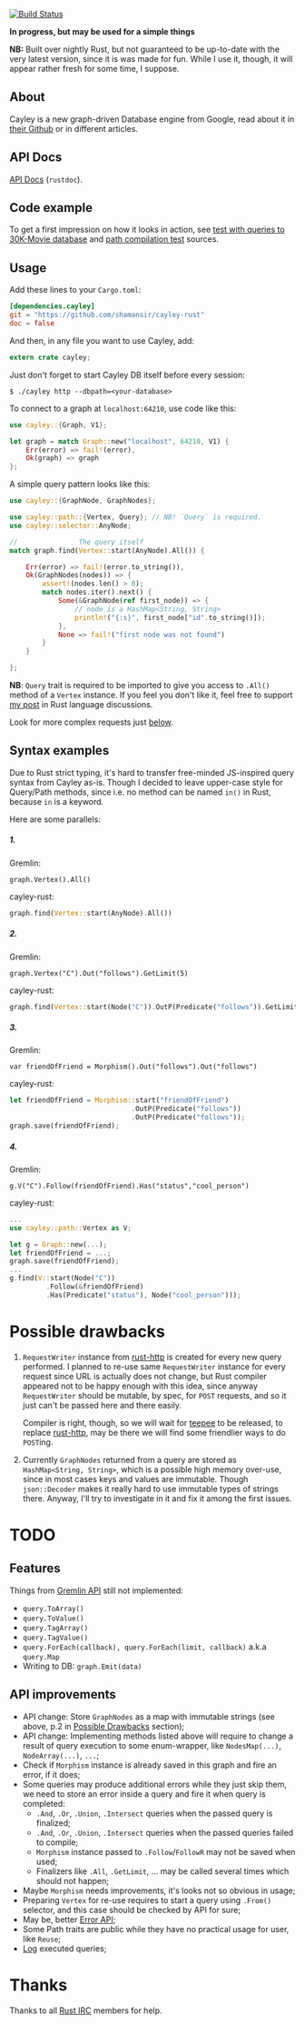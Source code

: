 [![Build Status](https://secure.travis-ci.org/shamansir/cayley-rust.png)](https://travis-ci.org/shamansir/cayley-rust)

**In progress, but may be used for a simple things**

**NB:** Built over nightly Rust, but not guaranteed to be up-to-date with the
very latest version, since it is was made for fun. While I use it, though, it will
appear rather fresh for some time, I suppose.

## About

Cayley is a new graph-driven Database engine from Google, read about it in
[their Github][cayley] or in different articles.

## API Docs

[API Docs](http://shamansir.github.io/cayley-rust/cayley/index.html) (`rustdoc`).

## Code example

To get a first impression on how it looks in action, see
[test with queries to 30K-Movie database][30kmoviedata-test] and [path compilation test][path-compile-test] sources.

## Usage

Add these lines to your `Cargo.toml`:

```toml
[dependencies.cayley]
git = "https://github.com/shamansir/cayley-rust"
doc = false
```

And then, in any file you want to use Cayley, add:

```rust
extern crate cayley;
```

Just don't forget to start Cayley DB itself before every session:

`$ ./cayley http --dbpath=<your-database>`

To connect to a graph at `localhost:64210`, use code like this:

```rust
use cayley::{Graph, V1};

let graph = match Graph::new("localhost", 64210, V1) {
    Err(error) => fail!(error),
    Ok(graph) => graph
};
```

A simple query pattern looks like this:

```rust
use cayley::{GraphNode, GraphNodes};

use cayley::path::{Vertex, Query}; // NB! `Query` is required.
use cayley::selector::AnyNode;

//               The query itself
match graph.find(Vertex::start(AnyNode).All()) {

    Err(error) => fail!(error.to_string()),
    Ok(GraphNodes(nodes)) => {
        assert!(nodes.len() > 0);
        match nodes.iter().next() {
            Some(&GraphNode(ref first_node)) => {
                // node is a HashMap<String, String>
                println!("{:s}", first_node["id".to_string()]);
            },
            None => fail!("first node was not found")
        }
    }

};
```

**NB**: `Query` trait is required to be imported to give you access to `.All()`
method of a `Vertex` instance. If you feel you don't like it, feel free to support
[my post][trait-use-requirement-discuss] in Rust language discussions.

Look for more complex requests just [below](#syntax-examples).

## Syntax examples

Due to Rust strict typing, it's hard to transfer free-minded JS-inspired query
syntax from Cayley as-is. Though I decided to leave upper-case style for Query/Path
methods, since i.e. no method can be named `in()` in Rust, because `in` is a keyword.

Here are some parallels:

##### 1.

Gremlin:

`graph.Vertex().All()`

cayley-rust:

```rust
graph.find(Vertex::start(AnyNode).All())
```

##### 2.

Gremlin:

`graph.Vertex("C").Out("follows").GetLimit(5)`

cayley-rust:

```rust
graph.find(Vertex::start(Node("C")).OutP(Predicate("follows")).GetLimit(5))
```

##### 3.

Gremlin:

`var friendOfFriend = Morphism().Out("follows").Out("follows")`

cayley-rust:

```rust
let friendOfFriend = Morphism::start("friendOfFriend")
                              .OutP(Predicate("follows"))
                              .OutP(Predicate("follows"));
graph.save(friendOfFriend);
```

##### 4.

Gremlin:

`g.V("C").Follow(friendOfFriend).Has("status","cool_person")`

cayley-rust:

```rust
...
use cayley::path::Vertex as V;

let g = Graph::new(...);
let friendOfFriend = ...;
graph.save(friendOfFriend);
...
g.find(V::start(Node("C"))
         .Follow(&friendOfFriend)
         .Has(Predicate("status"), Node("cool_person")));
```

# Possible drawbacks

1. `RequestWriter` instance from [rust-http][] is created for every new query performed.
I planned to re-use same `RequestWriter` instance for every request since URL
is actually does not change, but Rust compiler appeared not to be happy enough with
this idea, since anyway `RequestWriter` should be mutable, by
spec, for `POST` requests, and so it just can't be passed here and there easily.

    Compiler is right, though, so we will wait for [teepee][] to be released,
to replace [rust-http][], may be there we will find some friendlier ways to do `POST`ing.

2. Currently `GraphNodes` returned from a query are stored as `HashMap<String, String>`,
which is a possible high memory over-use, since in most cases keys and values are immutable.
Though `json::Decoder` makes it really hard to use immutable types of strings there.
Anyway, I'll try to investigate in it and fix it among the first issues.

# TODO

## Features

Things from [Gremlin API][] still not implemented:

* `query.ToArray()`
* `query.ToValue()`
* `query.TagArray()`
* `query.TagValue()`
* `query.ForEach(callback), query.ForEach(limit, callback)` a.k.a `query.Map`
* Writing to DB: `graph.Emit(data)`

## API improvements

* API change: Store `GraphNodes` as a map with immutable strings (see above, p.2 in
[Possible Drawbacks](#Possible-Drawbacks) section);
* API change: Implementing methods listed above will require to change a result of query
execution to some enum-wrapper, like `NodesMap(...)`, `NodeArray(...)`, `...`;
* Check if `Morphism` instance is already saved in this graph and fire an error, if it does;
* Some queries may produce additional errors while they just skip them, we need to store
an error inside a query and fire it when query is completed:
    * `.And`, `.Or`, `.Union`, `.Intersect` queries when the passed query is finalized;
    * `.And`, `.Or`, `.Union`, `.Intersect` queries when the passed queries failed to compile;
    * `Morphism` instance passed to `.Follow`/`FollowR` may not be saved when used;
    * Finalizers like `.All`, `.GetLimit`, ... may be called several times which should not happen;
* Maybe `Morphism` needs improvements, it's looks not so obvious in usage;
* Preparing `Vertex` for re-use requires to start a query using `.From()` selector,
and this case should be checked by API for sure;
* May be, better [Error API](http://www.hydrocodedesign.com/2014/05/28/practicality-with-rust-error-handling/);
* Some Path traits are public while they have no practical usage for user, like `Reuse`;
* [Log](http://doc.rust-lang.org/log/) executed queries;

# Thanks

Thanks to all [Rust IRC][] members for help.

[rust-http]: https://github.com/chris-morgan/rust-http
[teepee]: https://github.com/teepee/teepee
[cayley]: https://github.com/google/cayley/

[Gremlin API]: https://github.com/google/cayley/blob/master/docs/GremlinAPI.md
[Rust IRC]: http://chat.mibbit.com/?server=irc.mozilla.org&channel=%23rust

[connection-test]: https://github.com/shamansir/cayley-rust/blob/master/tests/connection.rs
[path-compile-test]: https://github.com/shamansir/cayley-rust/blob/master/tests/path_compile.rs
[30kmoviedata-test]: https://github.com/shamansir/cayley-rust/blob/master/tests/30kmoviedata.rs

[trait-use-requirement-discuss]: http://discuss.rust-lang.org/t/no-requirement-to-import-a-trait-for-using-an-implemented-public-method-from-it/579
